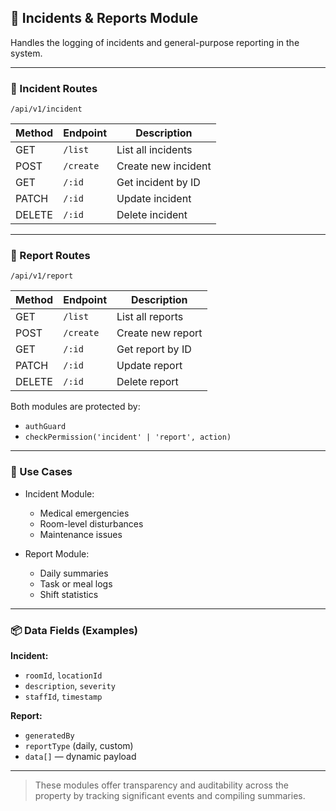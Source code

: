 ## 🚨 Incidents & Reports Module

Handles the logging of incidents and general-purpose reporting in the system.

---

### 📌 Incident Routes

`/api/v1/incident`

| Method | Endpoint  | Description         |
| ------ | --------- | ------------------- |
| GET    | `/list`   | List all incidents  |
| POST   | `/create` | Create new incident |
| GET    | `/:id`    | Get incident by ID  |
| PATCH  | `/:id`    | Update incident     |
| DELETE | `/:id`    | Delete incident     |

---

### 📌 Report Routes

`/api/v1/report`

| Method | Endpoint  | Description       |
| ------ | --------- | ----------------- |
| GET    | `/list`   | List all reports  |
| POST   | `/create` | Create new report |
| GET    | `/:id`    | Get report by ID  |
| PATCH  | `/:id`    | Update report     |
| DELETE | `/:id`    | Delete report     |

Both modules are protected by:

* `authGuard`
* `checkPermission('incident' | 'report', action)`

---

### 🧠 Use Cases

* Incident Module:

  * Medical emergencies
  * Room-level disturbances
  * Maintenance issues

* Report Module:

  * Daily summaries
  * Task or meal logs
  * Shift statistics

---

### 📦 Data Fields (Examples)

**Incident:**

* `roomId`, `locationId`
* `description`, `severity`
* `staffId`, `timestamp`

**Report:**

* `generatedBy`
* `reportType` (daily, custom)
* `data[]` — dynamic payload

---

> These modules offer transparency and auditability across the property by tracking significant events and compiling summaries.